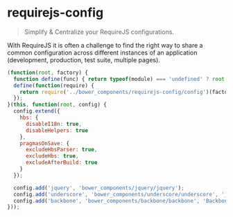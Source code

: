 requirejs-config
================

> Simplify &amp; Centralize your RequireJS configurations.

With RequireJS it is often a challenge to find the right way to share a common
configuration across different instances of an application (development,
production, test suite, multiple pages).

```javascript
(function(root, factory) {
  function define(func) { return typeof(module) === 'undefined' ? root.define.apply(this, arguments) : (module.exports = func(require)); }
  define(function(require) {
    return require('../bower_components/requirejs-config/config')(factory);
  });
}(this, function(root, config) {
  config.extend({
    hbs: {
      disableI18n: true,
      disableHelpers: true
    },
    pragmasOnSave: {
      excludeHbsParser: true,
      excludeHbs: true,
      excludeAfterBuild: true
    }
  });

  config.add('jquery', 'bower_components/jquery/jquery');
  config.add('underscore', 'bower_components/underscore/underscore', '_');
  config.add('backbone', 'bower_components/backbone/backbone', 'Backbone', ['jquery', 'underscore']);
}));
```

